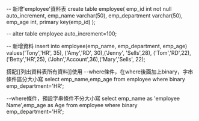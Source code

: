 -- 新增'employee'資料表
create table employee(
emp_id int not null auto_increment,
emp_name varchar(50),
emp_department varchar(50),
emp_age int,
primary key(emp_id)
);

-- alter table employee auto_increment=100;

-- 新增資料
insert into employee(emp_name, 
emp_department, emp_age)
values('Tony','HR', 35),
('Amy','RD', 30),('Jenny', 'Sells',28),
('Tom','RD',22),('Betty','HR',25),
('John','Account',36),('Mary','Sells', 22);

搭配[[列出資料表所有資料]]使用
--where條件，在where後面加上binary，字串條件區分大小寫
select emp_name,emp_age from employee where binary emp_department='HR';

--where條件，預設字串條件不分大小寫
select emp_name as 'employee Name',emp_age as Age from employee where binary emp_department='HR';
